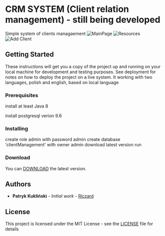 # CRM SYSTEM (Client relation management) - still being developed
Simple system of clients managaement
![MainPage](https://drive.google.com/uc?export=view&id=1Vn96DFbfO5ZOVNaPW4CqzyZp6VzpxDX5 "Main Page")
![Resources](https://drive.google.com/uc?export=view&id=19Puh-LMoy1iY42lZGAXwfTpe-GoZ5GFx "Resources")
![Add Client](https://drive.google.com/uc?export=view&id=1dSg0UJHXcbMyS8Encz6Ho_9eCAHCJe6S "Add Client")

## Getting Started
These instructions will get you a copy of the project up and running on your local machine for development and testing purposes. See deployment for notes on how to deploy the project on a live system.
It working with two languages, polish and english, based on local language
### Prerequisites
install at least Java 8

install postgresql verion 9.6
### Installing
create role admin with password admin
create database 'clientManagement' with owner admin
download latest version
run
### Download
You can [DOWNLOAD](https://github.com/Riczard/bank-clients-management/releases/tag/v0.3.3) the latest version. 
## Authors

* **Patryk Kukliński** - *Initial work* - [Riczard](https://github.com/Riczard)
## License

This project is licensed under the MIT License - see the [LICENSE](LICENSE) file for details
